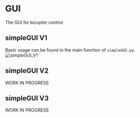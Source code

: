 # GUI
The GUI for bicopter control
## simpleGUI V1

Basic usage can be found in the main function of `simpleGUI.py`. ![simpleGUI_V1](/Users/hanqingqi/Library/CloudStorage/Dropbox/DTR_Lehigh/GUI/Figures/simpleGUI_V1.png)

## simpleGUI V2
WORK IN PROGRESS

## simpleGUI V3
WORK IN PROGRESS
